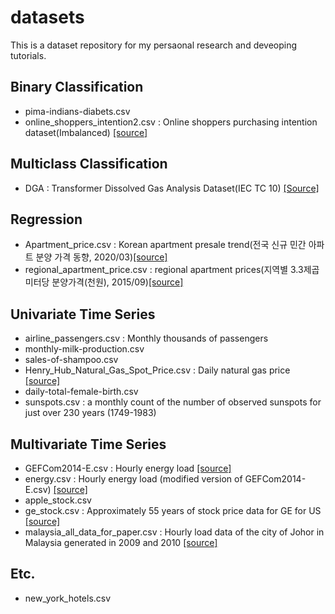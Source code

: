 # datasets
This is a dataset repository for my persaonal research and deveoping tutorials.

## Binary Classification
- pima-indians-diabets.csv
- online_shoppers_intention2.csv : Online shoppers purchasing intention dataset(Imbalanced) [[source]](https://archive.ics.uci.edu/ml/datasets/Online+Shoppers+Purchasing+Intention+Dataset)

## Multiclass Classification
- DGA : Transformer Dissolved Gas Analysis Dataset(IEC TC 10) [[Source]](https://github.com/piotrmirowski/DGA)

## Regression
- Apartment_price.csv : Korean apartment presale trend(전국 신규 민간 아파트 분양 가격 동향, 2020/03)[[source]](https://www.data.go.kr/data/3035522/fileData.do)
- regional_apartment_price.csv : regional apartment prices(지역별 3.3제곱미터당 분양가격(천원), 2015/09)[[source]](https://goo.gl/oJydAv)

## Univariate Time Series
- airline_passengers.csv : Monthly thousands of passengers
- monthly-milk-production.csv
- sales-of-shampoo.csv
- Henry_Hub_Natural_Gas_Spot_Price.csv : Daily natural gas price [[source]](https://www.eia.gov/dnav/ng/hist/rngwhhdD.htm)
- daily-total-female-birth.csv
- sunspots.csv : a monthly count of the number of observed sunspots for just over 230 years (1749-1983)

## Multivariate Time Series
- GEFCom2014-E.csv : Hourly energy load [[source]](http://blog.drhongtao.com/2017/03/gefcom2014-load-forecasting-data.html)
- energy.csv : Hourly energy load (modified version of GEFCom2014-E.csv) [[source]](https://www.dropbox.com/s/kem812npa8qfnb5/energy.csv?dl=0)
- apple_stock.csv
- ge_stock.csv : Approximately 55 years of stock price data for GE for US [[source]](https://www.kaggle.com/darkknight91/ge-stock)
- malaysia_all_data_for_paper.csv : Hourly load data of the city of Johor in Malaysia generated in 2009 and 2010 [[source]](https://data.mendeley.com/datasets/f4fcrh4tn9/1)

## Etc.

- new_york_hotels.csv